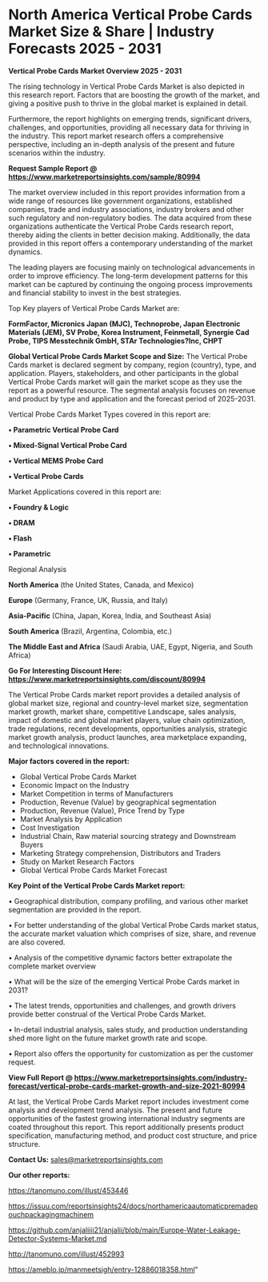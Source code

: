  # North America Vertical Probe Cards Market Size & Share | Industry Forecasts 2025 - 2031

<Strong> Vertical Probe Cards Market Overview 2025 - 2031</strong>

The rising technology in Vertical Probe Cards Market is also depicted in this research report. Factors that are boosting the growth of the market, and giving a positive push to thrive in the global market is explained in detail.

Furthermore, the report highlights on emerging trends, significant drivers, challenges, and opportunities, providing all necessary data for thriving in the industry. This report market research offers a comprehensive perspective, including an in-depth analysis of the present and future scenarios within the industry.

<strong>Request Sample Report @ <a href=https://www.marketreportsinsights.com/sample/80994>https://www.marketreportsinsights.com/sample/80994</a></strong>

The market overview included in this report provides information from a wide range of resources like government organizations, established companies, trade and industry associations, industry brokers and other such regulatory and non-regulatory bodies. The data acquired from these organizations authenticate the Vertical Probe Cards research report, thereby aiding the clients in better decision making. Additionally, the data provided in this report offers a contemporary understanding of the market dynamics.

The leading players are focusing mainly on technological advancements in order to improve efficiency. The long-term development patterns for this market can be captured by continuing the ongoing process improvements and financial stability to invest in the best strategies.

Top Key players of Vertical Probe Cards Market are:

<strong>FormFactor, Micronics Japan (MJC), Technoprobe, Japan Electronic Materials (JEM), SV Probe, Korea Instrument, Feinmetall, Synergie Cad Probe, TIPS Messtechnik GmbH, STAr Technologies?Inc, CHPT</strong>

<strong><b>Global Vertical Probe Cards Market Scope and Size:</b></strong>
The Vertical Probe Cards market is declared segment by company, region (country), type, and application. Players, stakeholders, and other participants in the global Vertical Probe Cards market will gain the market scope as they use the report as a powerful resource. The segmental analysis focuses on revenue and product by type and application and the forecast period of 2025-2031.

Vertical Probe Cards Market Types covered in this report are:

<strong>• Parametric Vertical Probe Card

• Mixed-Signal Vertical Probe Card

• Vertical MEMS Probe Card

• Vertical Probe Cards</strong>

Market Applications covered in this report are:

<strong>• Foundry & Logic

• DRAM

• Flash

• Parametric</strong> 

Regional Analysis

<strong>North America</strong> (the United States, Canada, and Mexico)

<strong>Europe</strong> (Germany, France, UK, Russia, and Italy)

<strong>Asia-Pacific</strong> (China, Japan, Korea, India, and Southeast Asia)

<strong>South America</strong> (Brazil, Argentina, Colombia, etc.)

<strong>The Middle East and Africa</strong> (Saudi Arabia, UAE, Egypt, Nigeria, and South Africa)

<strong>Go For Interesting Discount Here: <a href=https://www.marketreportsinsights.com/discount/80994>https://www.marketreportsinsights.com/discount/80994</a></strong>

The Vertical Probe Cards market report provides a detailed analysis of global market size, regional and country-level market size, segmentation market growth, market share, competitive Landscape, sales analysis, impact of domestic and global market players, value chain optimization, trade regulations, recent developments, opportunities analysis, strategic market growth analysis, product launches, area marketplace expanding, and technological innovations.

<strong><b>Major factors covered in the report:</b></strong>
<ul>
  <li>Global Vertical Probe Cards Market </li>
  <li>Economic Impact on the Industry</li>
  <li>Market Competition in terms of Manufacturers</li>
  <li>Production, Revenue (Value) by geographical segmentation</li>
  <li>Production, Revenue (Value), Price Trend by Type</li>
  <li>Market Analysis by Application</li>
  <li>Cost Investigation</li>
  <li>Industrial Chain, Raw material sourcing strategy and Downstream Buyers</li>
  <li>Marketing Strategy comprehension, Distributors and Traders</li>
  <li>Study on Market Research Factors</li>
  <li>Global Vertical Probe Cards Market Forecast</li>
</ul>

<strong><b>Key Point of the Vertical Probe Cards Market report:</b></strong>

• Geographical distribution, company profiling, and various other market segmentation are provided in the report.

• For better understanding of the global Vertical Probe Cards market status, the accurate market valuation which comprises of size, share, and revenue are also covered.

• Analysis of the competitive dynamic factors better extrapolate the complete market overview

• What will be the size of the emerging Vertical Probe Cards market in 2031?

• The latest trends, opportunities and challenges, and growth drivers provide better construal of the Vertical Probe Cards Market.

• In-detail industrial analysis, sales study, and production understanding shed more light on the future market growth rate and scope.

• Report also offers the opportunity for customization as per the customer request.

<strong><b>View Full Report @ <a href=https://www.marketreportsinsights.com/industry-forecast/vertical-probe-cards-market-growth-and-size-2021-80994>https://www.marketreportsinsights.com/industry-forecast/vertical-probe-cards-market-growth-and-size-2021-80994</a></b></strong>


At last, the Vertical Probe Cards Market report includes investment come analysis and development trend analysis. The present and future opportunities of the fastest growing international industry segments are coated throughout this report. This report additionally presents product specification, manufacturing method, and product cost structure, and price structure.

<strong>Contact Us:</strong>
sales@marketreportsinsights.com

<strong>Our other reports:</strong>

<a href=https://tanomuno.com/illust/453446>https://tanomuno.com/illust/453446</a>

<a href=https://issuu.com/reportsinsights24/docs/northamericaautomaticpremadepouchpackagingmachinem>https://issuu.com/reportsinsights24/docs/northamericaautomaticpremadepouchpackagingmachinem</a>

<a href=https://github.com/anjaliiii21/anjalii/blob/main/Europe-Water-Leakage-Detector-Systems-Market.md>https://github.com/anjaliiii21/anjalii/blob/main/Europe-Water-Leakage-Detector-Systems-Market.md</a>

<a href=http://tanomuno.com/illust/452993>http://tanomuno.com/illust/452993</a>

<a href=https://ameblo.jp/manmeetsigh/entry-12886018358.html>https://ameblo.jp/manmeetsigh/entry-12886018358.html</a>"
